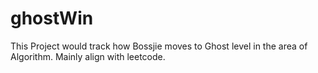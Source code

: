 # ghostWin
This Project would track how Bossjie moves to Ghost level in the area of Algorithm. Mainly align with leetcode.
